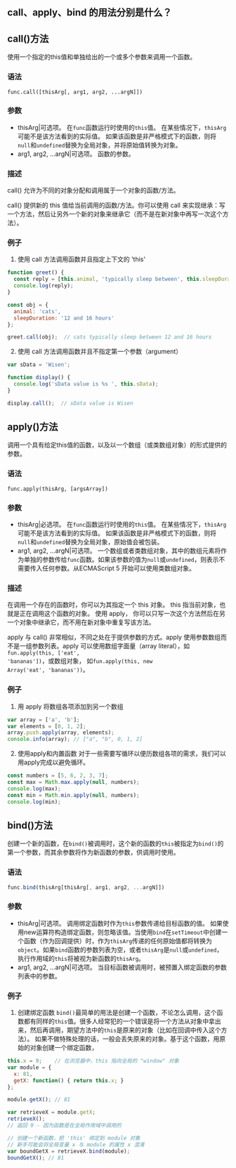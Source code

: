 ## call、apply、bind 的用法分别是什么？

## call()方法
使用一个指定的this值和单独给出的一个或多个参数来调用一个函数。
### 语法
```
func.call([thisArg[, arg1, arg2, ...argN]])
```
### 参数
* thisArg|可选项。
  在<code>func</code>函数运行时使用的<code>this</code>值。
  在某些情况下，<code>thisArg</code>可能不是该方法看到的实际值。
  如果该函数是非严格模式下的函数，则将<code>null</code>和<code>undefined</code>替换为全局对象，并将原始值转换为对象。
* arg1, arg2, ...argN|可选项。
  函数的参数。

### 描述
call() 允许为不同的对象分配和调用属于一个对象的函数/方法。

call() 提供新的 this 值给当前调用的函数/方法。你可以使用 call 来实现继承：写一个方法，然后让另外一个新的对象来继承它（而不是在新对象中再写一次这个方法）。

### 例子

1. 使用 call 方法调用函数并且指定上下文的 'this'

```js
function greet() {
  const reply = [this.animal, 'typically sleep between', this.sleepDuration].join(' ');
  console.log(reply);
}

const obj = {
  animal: 'cats',
  sleepDuration: '12 and 16 hours'
};

greet.call(obj);  // cats typically sleep between 12 and 16 hours
```

2. 使用 call 方法调用函数并且不指定第一个参数（argument）

```js
var sData = 'Wisen';

function display() {
  console.log('sData value is %s ', this.sData);
}

display.call();  // sData value is Wisen
```

## apply()方法
调用一个具有给定this值的函数，以及以一个数组（或类数组对象）的形式提供的参数。

### 语法

```
func.apply(thisArg, [argsArray])
```

### 参数
* thisArg|必选项。
  在<code>func</code>函数运行时使用的<code>this</code>值。
  在某些情况下，<code>thisArg</code>可能不是该方法看到的实际值。
  如果该函数是非严格模式下的函数，则将<code>null</code>和<code>undefined</code>替换为全局对象，原始值会被包装。
* arg1, arg2, ...argN|可选项。
  一个数组或者类数组对象，其中的数组元素将作为单独的参数传给<code>func</code>函数。如果该参数的值为<code>null</code>或<code>undefined</code>，则表示不需要传入任何参数。从ECMAScript 5 开始可以使用类数组对象。

### 描述
在调用一个存在的函数时，你可以为其指定一个 this 对象。 this 指当前对象，也就是正在调用这个函数的对象。 使用 apply， 你可以只写一次这个方法然后在另一个对象中继承它，而不用在新对象中重复写该方法。

apply 与 call() 非常相似，不同之处在于提供参数的方式。apply 使用参数数组而不是一组参数列表。apply 可以使用数组字面量（array literal），如<code>fun.apply(this, ['eat', 'bananas'])</code>，或数组对象， 如<code>fun.apply(this, new Array('eat', 'bananas'))</code>。

### 例子

1. 用 apply 将数组各项添加到另一个数组

```js
var array = ['a', 'b'];
var elements = [0, 1, 2];
array.push.apply(array, elements);
console.info(array); // ["a", "b", 0, 1, 2]
```

2. 使用apply和内置函数
对于一些需要写循环以便历数组各项的需求，我们可以用apply完成以避免循环。

```js
const numbers = [5, 6, 2, 3, 7];
const max = Math.max.apply(null, numbers);
console.log(max);
const min = Math.min.apply(null, numbers);
console.log(min);
```

## bind()方法

创建一个新的函数，在<code>bind()</code>被调用时，这个新的函数的<code>this</code>被指定为<code>bind()</code>的第一个参数，而其余参数将作为新函数的参数，供调用时使用。

### 语法

```js
func.bind(thisArg[thisArg[, arg1, arg2, ...argN]])
```

### 参数
* thisArg|可选项。
  调用绑定函数时作为<code>this</code>参数传递给目标函数的值。 如果使用new运算符构造绑定函数，则忽略该值。当使用<code>bind</code>在<code>setTimeout</code>中创建一个函数（作为回调提供）时，作为<code>thisArg</code>传递的任何原始值都将转换为<code>object</code>。如果<code>bind</code>函数的参数列表为空，或者<code>thisArg</code>是<code>null</code>或<code>undefined</code>，执行作用域的<code>this</code>将被视为新函数的<code>thisArg</code>。
* arg1, arg2, ...argN|可选项。
  当目标函数被调用时，被预置入绑定函数的参数列表中的参数。
### 例子
1. 创建绑定函数
<code>bind()</code>最简单的用法是创建一个函数，不论怎么调用，这个函数都有同样的<code>this</code>值。很多人经常犯的一个错误是将一个方法从对象中拿出来，然后再调用，期望方法中的<code>this</code>是原来的对象（比如在回调中传入这个方法）。
如果不做特殊处理的话，一般会丢失原来的对象。基于这个函数，用原始的对象创建一个绑定函数，

```js
this.x = 9;    // 在浏览器中，this 指向全局的 "window" 对象
var module = {
  x: 81,
  getX: function() { return this.x; }
};

module.getX(); // 81

var retrieveX = module.getX;
retrieveX();
// 返回 9 - 因为函数是在全局作用域中调用的

// 创建一个新函数，把 'this' 绑定到 module 对象
// 新手可能会将全局变量 x 与 module 的属性 x 混淆
var boundGetX = retrieveX.bind(module);
boundGetX(); // 81
```
